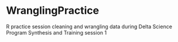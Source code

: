 # WranglingPractice
R practice session cleaning and wrangling data during Delta Science Program Synthesis and Training session 1
